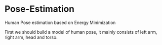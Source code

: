 # Pose-Estimation
Human Pose estimation based on Energy Minimization

First we should build a model of human pose, it mainly consists of left arm, right arm, head and torso.

